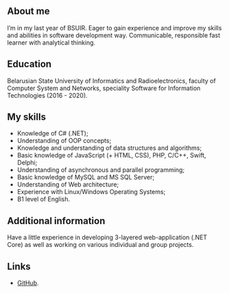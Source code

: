 ## About me
I’m in my last year of BSUIR. Eager to gain experience and improve my skills and abilities in software development way. 
Communicable, responsible fast learner with analytical thinking.

## Education
Belarusian State University of Informatics and Radioelectronics, faculty of Computer System and Networks, speciality Software for Information Technologies (2016 - 2020).

## My skills
* Knowledge of C# (.NET); 
* Understanding of OOP concepts;
* Knowledge and understanding of data structures and algorithms; 
* Basic knowledge of JavaScript (+ HTML, CSS), PHP, C/С++, Swift, Delphi; 
* Understanding of asynchronous and parallel programming; 
* Basic knowledge of MySQL and MS SQL Server; 
* Understanding of Web architecture; 
* Experience with Linux/Windows Operating Systems;
* B1 level of English.

## Additional information
Have a little experience in developing 3-layered web-application (.NET Core) as well as working on various individual and group projects.



## Links
* [GitHub](https://github.com/AnnZh).
